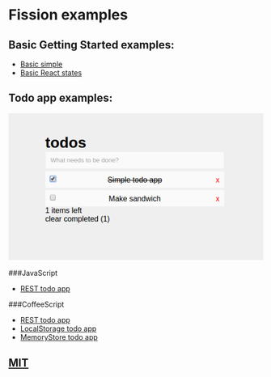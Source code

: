 # Fission examples

## Basic Getting Started examples:
- [Basic simple](https://github.com/fissionjs/examples/tree/master/simple/gettingStarted)
- [Basic React states](https://github.com/fissionjs/examples/tree/master/simple/states)


## Todo app examples:

![](https://raw.githubusercontent.com/fissionjs/examples/master/screenshot.png)


###JavaScript
- [REST todo app](https://github.com/fissionjs/examples/tree/master/todo/js/rest-todo)

###CoffeeScript
- [REST todo app](https://github.com/fissionjs/examples/tree/master/todo/coffee/REST)
- [LocalStorage todo app](https://github.com/fissionjs/examples/tree/master/todo/coffee/localstorage)
- [MemoryStore todo app](https://github.com/fissionjs/examples/tree/master/todo/coffee/inMemory)





## [MIT](https://github.com/fissionjs/fission/blob/master/LICENSE)
